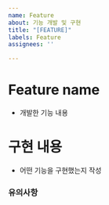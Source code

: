 ```yaml
---
name: Feature
about: 기능 개발 및 구현
title: "[FEATURE]"
labels: Feature
assignees: ''

---
```


# Feature name
- 개발한 기능 내용

# 구현 내용
- 어떤 기능을 구현했는지 작성

### 유의사항
